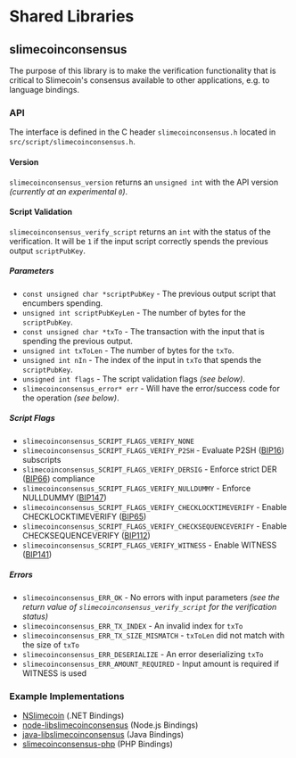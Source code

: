 Shared Libraries
================

## slimecoinconsensus

The purpose of this library is to make the verification functionality that is critical to Slimecoin's consensus available to other applications, e.g. to language bindings.

### API

The interface is defined in the C header `slimecoinconsensus.h` located in  `src/script/slimecoinconsensus.h`.

#### Version

`slimecoinconsensus_version` returns an `unsigned int` with the API version *(currently at an experimental `0`)*.

#### Script Validation

`slimecoinconsensus_verify_script` returns an `int` with the status of the verification. It will be `1` if the input script correctly spends the previous output `scriptPubKey`.

##### Parameters
- `const unsigned char *scriptPubKey` - The previous output script that encumbers spending.
- `unsigned int scriptPubKeyLen` - The number of bytes for the `scriptPubKey`.
- `const unsigned char *txTo` - The transaction with the input that is spending the previous output.
- `unsigned int txToLen` - The number of bytes for the `txTo`.
- `unsigned int nIn` - The index of the input in `txTo` that spends the `scriptPubKey`.
- `unsigned int flags` - The script validation flags *(see below)*.
- `slimecoinconsensus_error* err` - Will have the error/success code for the operation *(see below)*.

##### Script Flags
- `slimecoinconsensus_SCRIPT_FLAGS_VERIFY_NONE`
- `slimecoinconsensus_SCRIPT_FLAGS_VERIFY_P2SH` - Evaluate P2SH ([BIP16](https://github.com/bitcoin/bips/blob/master/bip-0016.mediawiki)) subscripts
- `slimecoinconsensus_SCRIPT_FLAGS_VERIFY_DERSIG` - Enforce strict DER ([BIP66](https://github.com/bitcoin/bips/blob/master/bip-0066.mediawiki)) compliance
- `slimecoinconsensus_SCRIPT_FLAGS_VERIFY_NULLDUMMY` - Enforce NULLDUMMY ([BIP147](https://github.com/bitcoin/bips/blob/master/bip-0147.mediawiki))
- `slimecoinconsensus_SCRIPT_FLAGS_VERIFY_CHECKLOCKTIMEVERIFY` - Enable CHECKLOCKTIMEVERIFY ([BIP65](https://github.com/bitcoin/bips/blob/master/bip-0065.mediawiki))
- `slimecoinconsensus_SCRIPT_FLAGS_VERIFY_CHECKSEQUENCEVERIFY` - Enable CHECKSEQUENCEVERIFY ([BIP112](https://github.com/bitcoin/bips/blob/master/bip-0112.mediawiki))
- `slimecoinconsensus_SCRIPT_FLAGS_VERIFY_WITNESS` - Enable WITNESS ([BIP141](https://github.com/bitcoin/bips/blob/master/bip-0141.mediawiki))

##### Errors
- `slimecoinconsensus_ERR_OK` - No errors with input parameters *(see the return value of `slimecoinconsensus_verify_script` for the verification status)*
- `slimecoinconsensus_ERR_TX_INDEX` - An invalid index for `txTo`
- `slimecoinconsensus_ERR_TX_SIZE_MISMATCH` - `txToLen` did not match with the size of `txTo`
- `slimecoinconsensus_ERR_DESERIALIZE` - An error deserializing `txTo`
- `slimecoinconsensus_ERR_AMOUNT_REQUIRED` - Input amount is required if WITNESS is used

### Example Implementations
- [NSlimecoin](https://github.com/NicolasDorier/NSlimecoin/blob/master/NSlimecoin/Script.cs#L814) (.NET Bindings)
- [node-libslimecoinconsensus](https://github.com/bitpay/node-libslimecoinconsensus) (Node.js Bindings)
- [java-libslimecoinconsensus](https://github.com/dexX7/java-libslimecoinconsensus) (Java Bindings)
- [slimecoinconsensus-php](https://github.com/Bit-Wasp/slimecoinconsensus-php) (PHP Bindings)
